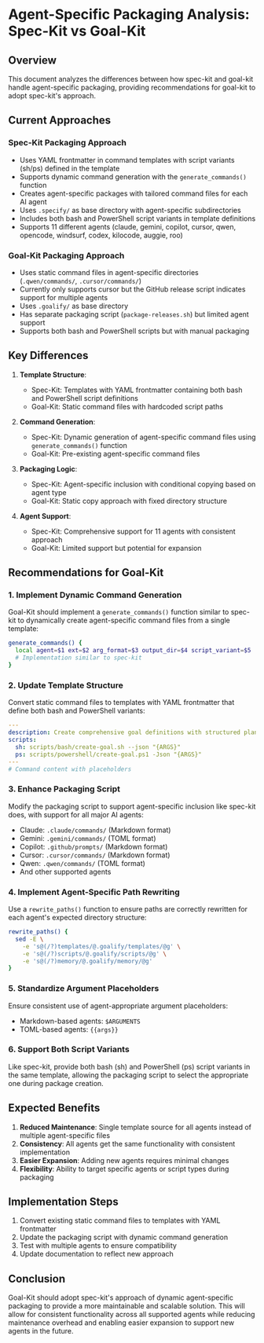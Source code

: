 # Agent-Specific Packaging Analysis: Spec-Kit vs Goal-Kit

## Overview

This document analyzes the differences between how spec-kit and goal-kit handle agent-specific packaging, providing recommendations for goal-kit to adopt spec-kit's approach.

## Current Approaches

### Spec-Kit Packaging Approach

- Uses YAML frontmatter in command templates with script variants (sh/ps) defined in the template
- Supports dynamic command generation with the `generate_commands()` function
- Creates agent-specific packages with tailored command files for each AI agent
- Uses `.specify/` as base directory with agent-specific subdirectories
- Includes both bash and PowerShell script variants in template definitions
- Supports 11 different agents (claude, gemini, copilot, cursor, qwen, opencode, windsurf, codex, kilocode, auggie, roo)

### Goal-Kit Packaging Approach

- Uses static command files in agent-specific directories (`.qwen/commands/`, `.cursor/commands/`)
- Currently only supports cursor but the GitHub release script indicates support for multiple agents
- Uses `.goalify/` as base directory
- Has separate packaging script (`package-releases.sh`) but limited agent support
- Supports both bash and PowerShell scripts but with manual packaging

## Key Differences

1. **Template Structure**:
   - Spec-Kit: Templates with YAML frontmatter containing both bash and PowerShell script definitions
   - Goal-Kit: Static command files with hardcoded script paths

2. **Command Generation**:
   - Spec-Kit: Dynamic generation of agent-specific command files using `generate_commands()` function
   - Goal-Kit: Pre-existing agent-specific command files

3. **Packaging Logic**:
   - Spec-Kit: Agent-specific inclusion with conditional copying based on agent type
   - Goal-Kit: Static copy approach with fixed directory structure

4. **Agent Support**:
   - Spec-Kit: Comprehensive support for 11 agents with consistent approach
   - Goal-Kit: Limited support but potential for expansion

## Recommendations for Goal-Kit

### 1. Implement Dynamic Command Generation

Goal-Kit should implement a `generate_commands()` function similar to spec-kit to dynamically create agent-specific command files from a single template:

```bash
generate_commands() {
  local agent=$1 ext=$2 arg_format=$3 output_dir=$4 script_variant=$5
  # Implementation similar to spec-kit
}
```

### 2. Update Template Structure

Convert static command files to templates with YAML frontmatter that define both bash and PowerShell variants:

```yaml
---
description: Create comprehensive goal definitions with structured planning, milestones, and success criteria.
scripts:
  sh: scripts/bash/create-goal.sh --json "{ARGS}"
  ps: scripts/powershell/create-goal.ps1 -Json "{ARGS}"
---
# Command content with placeholders
```

### 3. Enhance Packaging Script

Modify the packaging script to support agent-specific inclusion like spec-kit does, with support for all major AI agents:

- Claude: `.claude/commands/` (Markdown format)
- Gemini: `.gemini/commands/` (TOML format)
- Copilot: `.github/prompts/` (Markdown format)
- Cursor: `.cursor/commands/` (Markdown format)
- Qwen: `.qwen/commands/` (TOML format)
- And other supported agents

### 4. Implement Agent-Specific Path Rewriting

Use a `rewrite_paths()` function to ensure paths are correctly rewritten for each agent's expected directory structure:

```bash
rewrite_paths() {
  sed -E \
    -e 's@(/?)templates/@.goalify/templates/@g' \
    -e 's@(/?)scripts/@.goalify/scripts/@g' \
    -e 's@(/?)memory/@.goalify/memory/@g'
}
```

### 5. Standardize Argument Placeholders

Ensure consistent use of agent-appropriate argument placeholders:

- Markdown-based agents: `$ARGUMENTS`
- TOML-based agents: `{{args}}`

### 6. Support Both Script Variants

Like spec-kit, provide both bash (sh) and PowerShell (ps) script variants in the same template, allowing the packaging script to select the appropriate one during package creation.

## Expected Benefits

1. **Reduced Maintenance**: Single template source for all agents instead of multiple agent-specific files
2. **Consistency**: All agents get the same functionality with consistent implementation
3. **Easier Expansion**: Adding new agents requires minimal changes
4. **Flexibility**: Ability to target specific agents or script types during packaging

## Implementation Steps

1. Convert existing static command files to templates with YAML frontmatter
2. Update the packaging script with dynamic command generation
3. Test with multiple agents to ensure compatibility
4. Update documentation to reflect new approach

## Conclusion

Goal-Kit should adopt spec-kit's approach of dynamic agent-specific packaging to provide a more maintainable and scalable solution. This will allow for consistent functionality across all supported agents while reducing maintenance overhead and enabling easier expansion to support new agents in the future.
